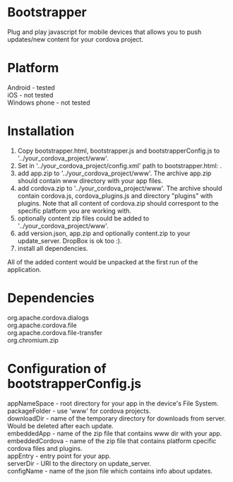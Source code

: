 Bootstrapper
============
Plug and play javascript for mobile devices that allows you to push updates/new content for your cordova project.


Platform
============
Android       - tested   
iOS           - not tested   
Windows phone - not tested   
 

Installation
============
1. Copy bootstrapper.html, bootstrapper.js and bootstrapperConfig.js to '../your_cordova_project/www'.
2. Set in '../your_cordova_project/config.xml' path to bootstrapper.html: <content src="bootstrapper.html" />.
3. add app.zip to '../your_cordova_project/www'. The archive app.zip should contain www directory with your app files.
4. add cordova.zip to '../your_cordova_project/www'. The archive should contain cordova.js, cordova_plugins.js and directory "plugins" with plugins. Note that all content of cordova.zip should correspont to the specific platform you are working with.
5. optionally content zip files could be added to '../your_cordova_project/www'. 
6. add version.json, app.zip and optionally content.zip to your update_server. DropBox is ok too :).
7. install all dependencies.

All of the added content would be unpacked at the first run of the application.


Dependencies
============
org.apache.cordova.dialogs   
org.apache.cordova.file   
org.apache.cordova.file-transfer   
org.chromium.zip   


Configuration of bootstrapperConfig.js
============
appNameSpace - root directory for your app in the device's File System.   
packageFolder - use 'www' for cordova projects.   
downloadDir - name of the temporary directory for downloads from server. Would be deleted after each update.   
embeddedApp - name of the zip file that contains www dir with your app.    
embeddedCordova - name of the zip file that contains platform cpecific cordova files and plugins.   
appEntry - entry point for your app.   
serverDir - URI to the directory on update_server.    
configName - name of the json file which contains info about updates.
